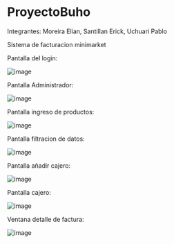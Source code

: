 # ProyectoBuho
Integrantes: Moreira Elian, Santillan Erick, Uchuari Pablo

Sistema de facturacion minimarket

Pantalla del login:

![image](https://user-images.githubusercontent.com/117753868/223048740-168b718d-db85-4165-b169-bb9b1047675f.png)

Pantalla Administrador:

![image](https://user-images.githubusercontent.com/117753868/223049061-73177e78-e210-42e7-9b3c-2a2b687ff0e4.png)

Pantalla ingreso de productos:

![image](https://user-images.githubusercontent.com/117753868/223049132-1d9dd95a-a216-4024-a109-b73d8457f6fe.png)

Pantalla filtracion de datos:

![image](https://user-images.githubusercontent.com/117753868/223049205-83fe51a3-f605-4f53-b46d-c2344c93a1d2.png)

Pantalla añadir cajero:

![image](https://user-images.githubusercontent.com/117753868/223049293-e833b2d5-156c-4b2c-a5c8-a53d038107d4.png)

Pantalla cajero:

![image](https://user-images.githubusercontent.com/117753868/223049410-800555c7-3dda-4bfb-ae32-bd65d663b55c.png)

Ventana detalle de factura:

![image](https://user-images.githubusercontent.com/117753868/223049557-faf5b9b0-5e09-4564-8b0d-2157ca350786.png)
